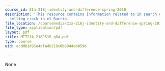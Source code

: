 ```yaml
---
course_id: 21a-218j-identity-and-difference-spring-2010
description: 'This resource contains information related to in search of respect:
  selling crack in el Barrio.'
file_location: /coursemedia/21a-218j-identity-and-difference-spring-2010/acdd81d95e4dfa4b219c6b8944ab859d_MIT21A_218JS10_q04.pdf
file_type: application/pdf
layout: pdf
title: MIT21A_218JS10_q04.pdf
type: course
uid: acdd81d95e4dfa4b219c6b8944ab859d

---
```

None